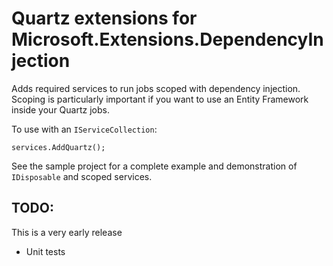 # Quartz extensions for Microsoft.Extensions.DependencyInjection

Adds required services to run jobs scoped with dependency injection. Scoping is particularly important if you want to use an Entity Framework inside your Quartz jobs.

To use with an `IServiceCollection`:

```
services.AddQuartz();
```

See the sample project for a complete example and demonstration of `IDisposable` and scoped services.

## TODO:

This is a very early release

* Unit tests
